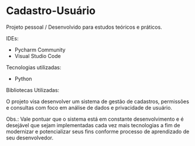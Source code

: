 # Cadastro-Usuário
Projeto pessoal / Desenvolvido para estudos teóricos e práticos.

IDEs:
- Pycharm Community
- Visual Studio Code

Tecnologias utilizadas:
- Python

Bibliotecas Utilizadas:

O projeto visa desenvolver um sistema de gestão de cadastros, permissões e consultas com foco em análise de dados e privacidade de usuário.

Obs.: Vale pontuar que o sistema está em constante desenvolvimento e é desejável que sejam implementadas cada vez mais tecnologias a fim de modernizar e potencializar seus fins conforme processo de aprendizado de seu desenvolvedor.
